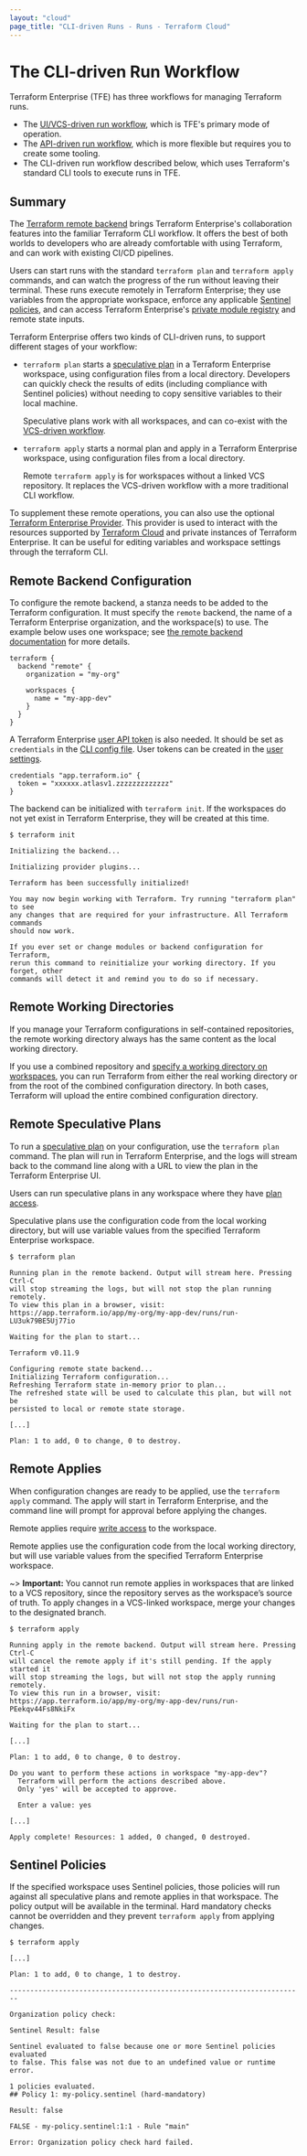 ```yaml
---
layout: "cloud"
page_title: "CLI-driven Runs - Runs - Terraform Cloud"
---
```


[sentinel]: ../sentinel/index.html
[private]: ../registry/index.html
[remote]: /docs/backends/types/remote.html
[speculative plan]: ./index.html#speculative-plans
[permissions]: ../users-teams-organizations/permissions.html
[tfe-provider]: /docs/providers/tfe/index.html

# The CLI-driven Run Workflow

Terraform Enterprise (TFE) has three workflows for managing Terraform runs.

- The [UI/VCS-driven run workflow](./ui.html), which is TFE's primary mode of operation.
- The [API-driven run workflow](./api.html), which is more flexible but requires you to create some tooling.
- The CLI-driven run workflow described below, which uses Terraform's standard CLI tools to execute runs in TFE.

## Summary

The [Terraform remote backend][remote] brings Terraform Enterprise's collaboration features into the familiar Terraform CLI workflow. It offers the best of both worlds to developers who are already comfortable with using Terraform, and can work with existing CI/CD pipelines.

Users can start runs with the standard `terraform plan` and `terraform apply` commands, and can watch the progress of the run without leaving their terminal. These runs execute remotely in Terraform Enterprise; they use variables from the appropriate workspace, enforce any applicable [Sentinel policies][sentinel], and can access Terraform Enterprise's [private module registry][private] and remote state inputs.

Terraform Enterprise offers two kinds of CLI-driven runs, to support different stages of your workflow:

- `terraform plan` starts a [speculative plan][] in a Terraform Enterprise workspace, using configuration files from a local directory. Developers can quickly check the results of edits (including compliance with Sentinel policies) without needing to copy sensitive variables to their local machine.

  Speculative plans work with all workspaces, and can co-exist with the [VCS-driven workflow](./ui.html).

- `terraform apply` starts a normal plan and apply in a Terraform Enterprise workspace, using configuration files from a local directory.

  Remote `terraform apply` is for workspaces without a linked VCS repository. It replaces the VCS-driven workflow with a more traditional CLI workflow.

To supplement these remote operations, you can also use the optional [Terraform Enterprise Provider][tfe-provider]. This provider is used to interact with the resources supported by [Terraform Cloud](https://app.terraform.io/signup) and private instances of Terraform Enterprise. It can be useful for editing variables and workspace settings through the terraform CLI.

## Remote Backend Configuration

To configure the remote backend, a stanza needs to be added to the Terraform configuration. It must specify the `remote` backend, the name of a Terraform Enterprise organization, and the workspace(s) to use. The example below uses one workspace; see [the remote backend documentation][remote] for more details.

```hcl
terraform {
  backend "remote" {
    organization = "my-org"

    workspaces {
      name = "my-app-dev"
    }
  }
}
```

A Terraform Enterprise [user API token](../users-teams-organizations/users.html#api-tokens) is also needed. It should be set as `credentials` in the [CLI config file](/docs/commands/cli-config.html#credentials). User tokens can be created in the [user settings](../users-teams-organizations/users.html#user-settings).

```hcl
credentials "app.terraform.io" {
  token = "xxxxxx.atlasv1.zzzzzzzzzzzzz"
}
```

The backend can be initialized with `terraform init`. If the workspaces do not yet exist in Terraform Enterprise, they will be created at this time.

```shell
$ terraform init

Initializing the backend...

Initializing provider plugins...

Terraform has been successfully initialized!

You may now begin working with Terraform. Try running "terraform plan" to see
any changes that are required for your infrastructure. All Terraform commands
should now work.

If you ever set or change modules or backend configuration for Terraform,
rerun this command to reinitialize your working directory. If you forget, other
commands will detect it and remind you to do so if necessary.
```

## Remote Working Directories

If you manage your Terraform configurations in self-contained repositories, the remote working directory always has the same content as the local working directory.

If you use a combined repository and [specify a working directory on workspaces](../workspaces/settings.html#terraform-working-directory), you can run Terraform from either the real working directory or from the root of the combined configuration directory. In both cases, Terraform will upload the entire combined configuration directory.

## Remote Speculative Plans

To run a [speculative plan][] on your configuration, use the `terraform plan` command. The plan will run in Terraform Enterprise, and the logs will stream back to the command line along with a URL to view the plan in the Terraform Enterprise UI.

Users can run speculative plans in any workspace where they have [plan access][permissions].

Speculative plans use the configuration code from the local working directory, but will use variable values from the specified Terraform Enterprise workspace.

```shell
$ terraform plan

Running plan in the remote backend. Output will stream here. Pressing Ctrl-C
will stop streaming the logs, but will not stop the plan running remotely.
To view this plan in a browser, visit:
https://app.terraform.io/app/my-org/my-app-dev/runs/run-LU3uk79BE5Uj77io

Waiting for the plan to start...

Terraform v0.11.9

Configuring remote state backend...
Initializing Terraform configuration...
Refreshing Terraform state in-memory prior to plan...
The refreshed state will be used to calculate this plan, but will not be
persisted to local or remote state storage.

[...]

Plan: 1 to add, 0 to change, 0 to destroy.
```

## Remote Applies

When configuration changes are ready to be applied, use the `terraform apply` command. The apply will start in Terraform Enterprise, and the command line will prompt for approval before applying the changes.

Remote applies require [write access][permissions] to the workspace.

Remote applies use the configuration code from the local working directory, but will use variable values from the specified Terraform Enterprise workspace.

~> **Important:** You cannot run remote applies in workspaces that are linked to a VCS repository, since the repository serves as the workspace’s source of truth. To apply changes in a VCS-linked workspace, merge your changes to the designated branch.

```shell
$ terraform apply

Running apply in the remote backend. Output will stream here. Pressing Ctrl-C
will cancel the remote apply if it's still pending. If the apply started it
will stop streaming the logs, but will not stop the apply running remotely.
To view this run in a browser, visit:
https://app.terraform.io/app/my-org/my-app-dev/runs/run-PEekqv44Fs8NkiFx

Waiting for the plan to start...

[...]

Plan: 1 to add, 0 to change, 0 to destroy.

Do you want to perform these actions in workspace "my-app-dev"?
  Terraform will perform the actions described above.
  Only 'yes' will be accepted to approve.

  Enter a value: yes

[...]

Apply complete! Resources: 1 added, 0 changed, 0 destroyed.
```

## Sentinel Policies

If the specified workspace uses Sentinel policies, those policies will run against all speculative plans and remote applies in that workspace. The policy output will be available in the terminal. Hard mandatory checks cannot be overridden and they prevent `terraform apply` from applying changes.

```shell
$ terraform apply

[...]

Plan: 1 to add, 0 to change, 1 to destroy.

------------------------------------------------------------------------

Organization policy check:

Sentinel Result: false

Sentinel evaluated to false because one or more Sentinel policies evaluated
to false. This false was not due to an undefined value or runtime error.

1 policies evaluated.
## Policy 1: my-policy.sentinel (hard-mandatory)

Result: false

FALSE - my-policy.sentinel:1:1 - Rule "main"

Error: Organization policy check hard failed.
```

